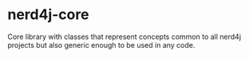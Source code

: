 # nerd4j-core
Core library with classes that represent concepts common to all nerd4j projects but also generic enough to be used in any code.

